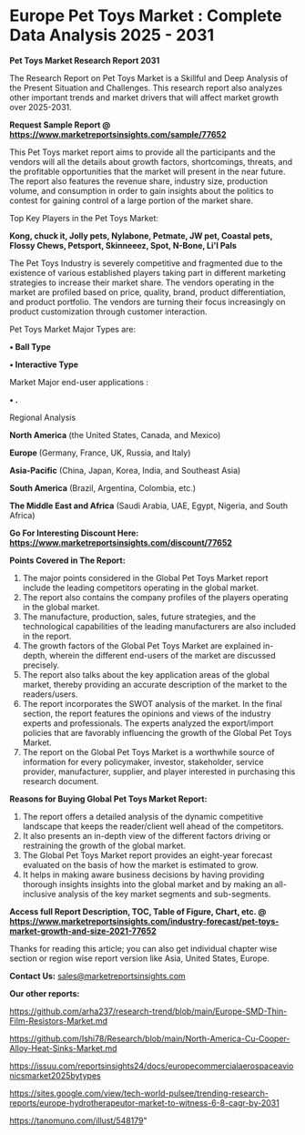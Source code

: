 # Europe Pet Toys Market : Complete Data Analysis 2025 - 2031

<strong>Pet Toys Market Research Report 2031</strong>

The Research Report on Pet Toys Market is a Skillful and Deep Analysis of the Present Situation and Challenges. This research report also analyzes other important trends and market drivers that will affect market growth over 2025-2031.

<strong>Request Sample Report @ <a href=https://www.marketreportsinsights.com/sample/77652>https://www.marketreportsinsights.com/sample/77652</a></strong>

This Pet Toys market report aims to provide all the participants and the vendors will all the details about growth factors, shortcomings, threats, and the profitable opportunities that the market will present in the near future. The report also features the revenue share, industry size, production volume, and consumption in order to gain insights about the politics to contest for gaining control of a large portion of the market share.

Top Key Players in the Pet Toys Market:

<strong>Kong, chuck it, Jolly pets, Nylabone, Petmate, JW pet, Coastal pets, Flossy Chews, Petsport, Skinneeez, Spot, N-Bone, Li&#39;l Pals</strong>

The Pet Toys Industry is severely competitive and fragmented due to the existence of various established players taking part in different marketing strategies to increase their market share. The vendors operating in the market are profiled based on price, quality, brand, product differentiation, and product portfolio. The vendors are turning their focus increasingly on product customization through customer interaction.

Pet Toys Market Major Types are:

<strong>• Ball Type

• Interactive Type</strong>

Market Major end-user applications :

<strong>• .</strong>

Regional Analysis

</u><strong><b>North America</b></strong> (the United States, Canada, and Mexico)

<strong><b>Europe </b></strong>(Germany, France, UK, Russia, and Italy)

<strong><b>Asia-Pacific</b></strong> (China, Japan, Korea, India, and Southeast Asia)

<strong><b>South America</b></strong> (Brazil, Argentina, Colombia, etc.)

<strong><b>The Middle East and Africa</b></strong> (Saudi Arabia, UAE, Egypt, Nigeria, and South Africa)

<strong>Go For Interesting Discount Here: <a href=https://www.marketreportsinsights.com/discount/77652>https://www.marketreportsinsights.com/discount/77652</a></strong>

<strong>Points Covered in The Report:</strong>
<ol>
  <li>The major points considered in the Global Pet Toys Market report include the leading competitors operating in the global market.</li>
  <li>The report also contains the company profiles of the players operating in the global market.</li>
  <li>The manufacture, production, sales, future strategies, and the technological capabilities of the leading manufacturers are also included in the report.</li>
  <li>The growth factors of the Global Pet Toys Market are explained in-depth, wherein the different end-users of the market are discussed precisely.</li>
  <li>The report also talks about the key application areas of the global market, thereby providing an accurate description of the market to the readers/users.</li>
  <li>The report incorporates the SWOT analysis of the market. In the final section, the report features the opinions and views of the industry experts and professionals. The experts analyzed the export/import policies that are favorably influencing the growth of the Global Pet Toys Market.</li>
  <li>The report on the Global Pet Toys Market is a worthwhile source of information for every policymaker, investor, stakeholder, service provider, manufacturer, supplier, and player interested in purchasing this research document.</li>
</ol>
<strong>Reasons for Buying Global Pet Toys Market Report:</strong>

<ol>
  <li>The report offers a detailed analysis of the dynamic competitive landscape that keeps the reader/client well ahead of the competitors.</li>
  <li>It also presents an in-depth view of the different factors driving or restraining the growth of the global market.</li>
  <li>The Global Pet Toys Market report provides an eight-year forecast evaluated on the basis of how the market is estimated to grow.</li>
  <li>It helps in making aware business decisions by having providing thorough insights insights into the global market and by making an all-inclusive analysis of the key market segments and sub-segments.</li>
</ol>
<strong>Access full Report Description, TOC, Table of Figure, Chart, etc. @ <a href=https://www.marketreportsinsights.com/industry-forecast/pet-toys-market-growth-and-size-2021-77652>https://www.marketreportsinsights.com/industry-forecast/pet-toys-market-growth-and-size-2021-77652</a></strong>


Thanks for reading this article; you can also get individual chapter wise section or region wise report version like Asia, United States, Europe.

<strong>Contact Us:</strong>
sales@marketreportsinsights.com

<strong>Our other reports:</strong>

<a href=https://github.com/arha237/research-trend/blob/main/Europe-SMD-Thin-Film-Resistors-Market.md>https://github.com/arha237/research-trend/blob/main/Europe-SMD-Thin-Film-Resistors-Market.md</a>

<a href=https://github.com/Ishi78/Research/blob/main/North-America-Cu-Cooper-Alloy-Heat-Sinks-Market.md>https://github.com/Ishi78/Research/blob/main/North-America-Cu-Cooper-Alloy-Heat-Sinks-Market.md</a>

<a href=https://issuu.com/reportsinsights24/docs/europecommercialaerospaceavionicsmarket2025bytypes>https://issuu.com/reportsinsights24/docs/europecommercialaerospaceavionicsmarket2025bytypes</a>

<a href=https://sites.google.com/view/tech-world-pulsee/trending-research-reports/europe-hydrotherapeutor-market-to-witness-6-8-cagr-by-2031>https://sites.google.com/view/tech-world-pulsee/trending-research-reports/europe-hydrotherapeutor-market-to-witness-6-8-cagr-by-2031</a>

<a href=https://tanomuno.com/illust/548179>https://tanomuno.com/illust/548179</a>"
